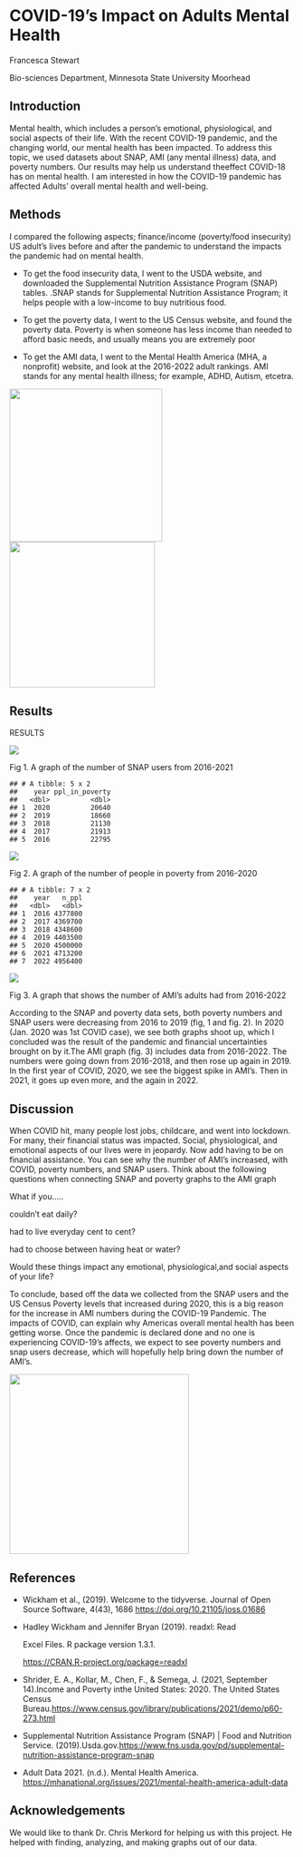 
# COVID-19’s Impact on Adults Mental Health

Francesca Stewart

Bio-sciences Department, Minnesota State University Moorhead

## Introduction

Mental health, which includes a person’s emotional, physiological, and
social aspects of their life. With the recent COVID-19 pandemic, and the
changing world, our mental health has been impacted. To address this
topic, we used datasets about SNAP, AMI (any mental illness) data, and
poverty numbers. Our results may help us understand theeffect COVID-18
has on mental health. I am interested in how the COVID-19 pandemic has
affected Adults’ overall mental health and well-being.

## Methods

I compared the following aspects; finance/income (poverty/food
insecurity) US adult’s lives before and after the pandemic to understand
the impacts the pandemic had on mental health.

-   To get the food insecurity data, I went to the USDA website, and
    downloaded the Supplemental Nutrition Assistance Program (SNAP)
    tables. .SNAP stands for Supplemental Nutrition Assistance Program;
    it helps people with a low-income to buy nutritious food.

-   To get the poverty data, I went to the US Census website, and found
    the poverty data. Poverty is when someone has less income than
    needed to afford basic needs, and usually means you are extremely
    poor

-   To get the AMI data, I went to the Mental Health America (MHA, a
    nonprofit) website, and look at the 2016-2022 adult rankings. AMI
    stands for any mental health illness; for example, ADHD, Autism,
    etcetra.

<img src="C:/Users/franc/AppData/Local/RStudio/tmp/paste-4FF5F9E4.png" width="270"/>

<img src="C:/Users/franc/AppData/Local/RStudio/tmp/paste-F72DD6AA.png" width="257"/>

## Results

RESULTS

![](Frannys-Poster_files/figure-gfm/unnamed-chunk-1-1.png)<!-- -->

Fig 1. A graph of the number of SNAP users from 2016-2021

    ## # A tibble: 5 x 2
    ##    year ppl_in_poverty
    ##   <dbl>          <dbl>
    ## 1  2020          20640
    ## 2  2019          18660
    ## 3  2018          21130
    ## 4  2017          21913
    ## 5  2016          22795

![](Frannys-Poster_files/figure-gfm/unnamed-chunk-2-1.png)<!-- -->

Fig 2. A graph of the number of people in poverty from 2016-2020

    ## # A tibble: 7 x 2
    ##    year   n_ppl
    ##   <dbl>   <dbl>
    ## 1  2016 4377800
    ## 2  2017 4369700
    ## 3  2018 4348600
    ## 4  2019 4403500
    ## 5  2020 4500000
    ## 6  2021 4713200
    ## 7  2022 4956400

![](Frannys-Poster_files/figure-gfm/unnamed-chunk-3-1.png)<!-- -->

Fig 3. A graph that shows the number of AMI’s adults had from 2016-2022

According to the SNAP and poverty data sets, both poverty numbers and
SNAP users were decreasing from 2016 to 2019 (fig, 1 and fig. 2). In
2020 (Jan. 2020 was 1st COVID case), we see both graphs shoot up, which
I concluded was the result of the pandemic and financial uncertainties
brought on by it.The AMI graph (fig. 3) includes data from 2016-2022.
The numbers were going down from 2016-2018, and then rose up again in
2019. In the first year of COVID, 2020, we see the biggest spike in
AMI’s. Then in 2021, it goes up even more, and the again in 2022.

## Discussion

When COVID hit, many people lost jobs, childcare, and went into
lockdown. For many, their financial status was impacted. Social,
physiological, and emotional aspects of our lives were in jeopardy. Now
add having to be on financial assistance. You can see why the number of
AMI’s increased, with COVID, poverty numbers, and SNAP users. Think
about the following questions when connecting SNAP and poverty graphs to
the AMI graph

What if you…..

couldn’t eat daily?

had to live everyday cent to cent?

had to choose between having heat or water?

Would these things impact any emotional, physiological,and social
aspects of your life?

To conclude, based off the data we collected from the SNAP users and the
US Census Poverty levels that increased during 2020, this is a big
reason for the increase in AMI numbers during the COVID-19 Pandemic. The
impacts of COVID, can explain why Americas overall mental health has
been getting worse. Once the pandemic is declared done and no one is
experiencing COVID-19’s affects, we expect to see poverty numbers and
snap users decrease, which will hopefully help bring down the number of
AMI’s.

<img src="C:/Users/franc/AppData/Local/RStudio/tmp/paste-438B2B26.png" width="317"/>

## References

-   Wickham et al., (2019). Welcome to the tidyverse. Journal of Open
    Source Software, 4(43), 1686 <https://doi.org/10.21105/joss.01686>

-   Hadley Wickham and Jennifer Bryan (2019). readxl: Read

    Excel Files. R package version 1.3.1.

    <https://CRAN.R-project.org/package=readxl>

-   Shrider, E. A., Kollar, M., Chen, F., & Semega, J. (2021, September
    14).Income and Poverty inthe United States: 2020. The United States
    Census
    Bureau.<https://www.census.gov/library/publications/2021/demo/p60-273.html>

-   Supplemental Nutrition Assistance Program (SNAP) \| Food and
    Nutrition Service.
    (2019).Usda.gov.<https://www.fns.usda.gov/pd/supplemental-nutrition-assistance-program-snap>

-   Adult Data 2021. (n.d.). Mental Health America.
    <https://mhanational.org/issues/2021/mental-health-america-adult-data>

## Acknowledgements

We would like to thank Dr. Chris Merkord for helping us with this
project. He helped with finding, analyzing, and making graphs out of our
data.
